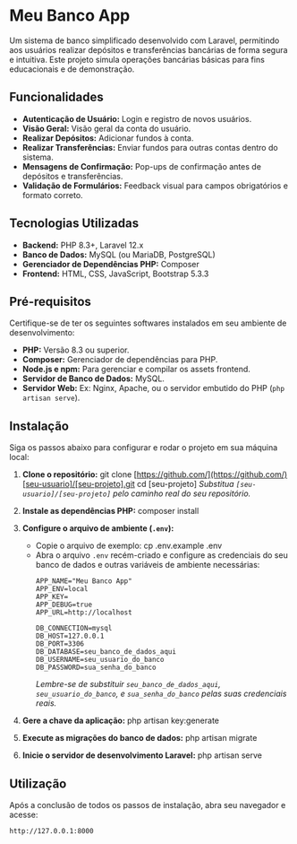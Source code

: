 # Meu Banco App

Um sistema de banco simplificado desenvolvido com Laravel, permitindo aos usuários realizar depósitos e transferências bancárias de forma segura e intuitiva. Este projeto simula operações bancárias básicas para fins educacionais e de demonstração.

## Funcionalidades

* **Autenticação de Usuário:** Login e registro de novos usuários.
* **Visão Geral:** Visão geral da conta do usuário.
* **Realizar Depósitos:** Adicionar fundos à conta.
* **Realizar Transferências:** Enviar fundos para outras contas dentro do sistema.
* **Mensagens de Confirmação:** Pop-ups de confirmação antes de depósitos e transferências.
* **Validação de Formulários:** Feedback visual para campos obrigatórios e formato correto.

## Tecnologias Utilizadas

* **Backend:** PHP  8.3+, Laravel  12.x
* **Banco de Dados:** MySQL (ou MariaDB, PostgreSQL)
* **Gerenciador de Dependências PHP:** Composer
* **Frontend:** HTML, CSS, JavaScript, Bootstrap 5.3.3

## Pré-requisitos

Certifique-se de ter os seguintes softwares instalados em seu ambiente de desenvolvimento:

* **PHP:** Versão 8.3 ou superior.
* **Composer:** Gerenciador de dependências para PHP.
* **Node.js e npm:** Para gerenciar e compilar os assets frontend.
* **Servidor de Banco de Dados:**  MySQL.
* **Servidor Web:** Ex: Nginx, Apache, ou o servidor embutido do PHP (`php artisan serve`).

## Instalação

Siga os passos abaixo para configurar e rodar o projeto em sua máquina local:

1.  **Clone o repositório:**
    git clone [https://github.com/](https://github.com/)[seu-usuario]/[seu-projeto].git
    cd [seu-projeto]
    *Substitua `[seu-usuario]/[seu-projeto]` pelo caminho real do seu repositório.*

2.  **Instale as dependências PHP:**
    composer install

3.  **Configure o arquivo de ambiente (`.env`):**
    * Copie o arquivo de exemplo:
        cp .env.example .env
    * Abra o arquivo `.env` recém-criado e configure as credenciais do seu banco de dados e outras variáveis de ambiente necessárias:
        ```env
        APP_NAME="Meu Banco App"
        APP_ENV=local
        APP_KEY=
        APP_DEBUG=true
        APP_URL=http://localhost

        DB_CONNECTION=mysql
        DB_HOST=127.0.0.1
        DB_PORT=3306
        DB_DATABASE=seu_banco_de_dados_aqui
        DB_USERNAME=seu_usuario_do_banco
        DB_PASSWORD=sua_senha_do_banco
        ```
        *Lembre-se de substituir `seu_banco_de_dados_aqui`, `seu_usuario_do_banco`, e `sua_senha_do_banco` pelas suas credenciais reais.*

4.  **Gere a chave da aplicação:**
    php artisan key:generate

5.  **Execute as migrações do banco de dados:**
    php artisan migrate

7.  **Inicie o servidor de desenvolvimento Laravel:**
    php artisan serve

## Utilização

Após a conclusão de todos os passos de instalação, abra seu navegador e acesse:

`http://127.0.0.1:8000`





